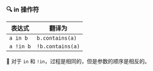  
### 🔍 in 操作符

| 表达式     | 翻译为        |
| -----------|-------------- |
| `a in b` | `b.contains(a)` |
| `a !in b` | `!b.contains(a)` |

🔄 对于 `in` 和 `!in`，过程是相同的，但是参数的顺序是相反的。